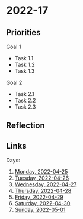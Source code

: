 # 2022-17

## Priorities

Goal 1
- Task 1.1
- Task 1.2
- Task 1.3

Goal 2
- Task 2.1
- Task 2.2
- Task 2.3

## Reflection



## Links
Days:

1. [Monday, 2022-04-25](calendar/days/2022-04-25.md)
2. [Tuesday, 2022-04-26](calendar/days/2022-04-26.md)
3. [Wednesday, 2022-04-27](calendar/days/2022-04-27.md)
4. [Thursday, 2022-04-28](calendar/days/2022-04-28.md)
5. [Friday, 2022-04-29](calendar/days/2022-04-29.md)
6. [Saturday, 2022-04-30](calendar/days/2022-04-30.md)
7. [Sunday, 2022-05-01](calendar/days/2022-05-01.md)
